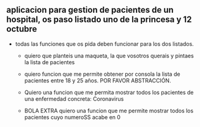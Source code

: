 ## aplicacion para gestion de pacientes de un hospital, os paso listado uno de la princesa y 12 octubre

 - todas las funciones que os pida deben funcionar para los dos listados.

    - quiero que planteis una maqueta, la que vosotros querais y pintaes la lista de pacientes
    - quiero funcion que me permite obtener por consola la lista de pacientes entre 18 y 25 años. POR FAVOR ABSTRACCIÓN.

    - Quiero una funcion que me permita mostrar todos los pacientes de una enfermedad concreta: Coronavirus

    - BOLA EXTRA quiero una funcion que me permite mostrar todos los pacientes cuyo numeroSS acabe en 0